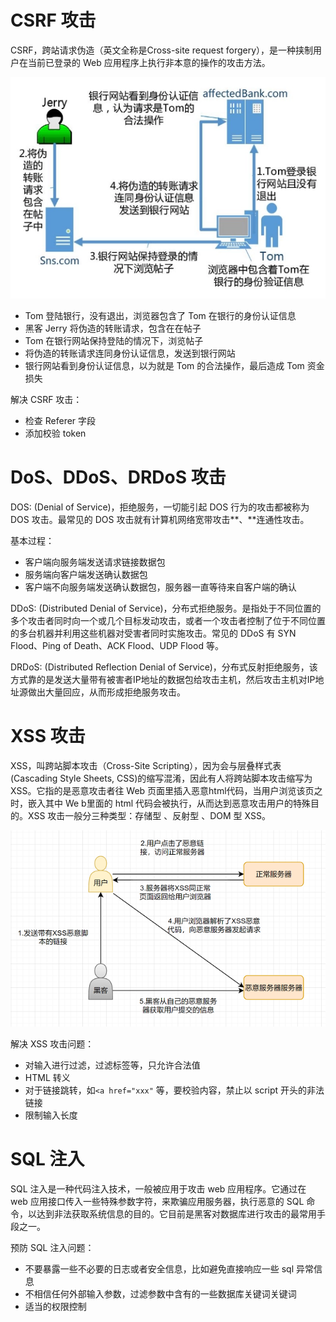 # CSRF 攻击

CSRF，跨站请求伪造（英文全称是Cross-site request forgery），是一种挟制用户在当前已登录的 Web 应用程序上执行非本意的操作的攻击方法。

![](./img/csrf.png)

- Tom 登陆银行，没有退出，浏览器包含了 Tom 在银行的身份认证信息
- 黑客 Jerry 将伪造的转账请求，包含在在帖子
- Tom 在银行网站保持登陆的情况下，浏览帖子
- 将伪造的转账请求连同身份认证信息，发送到银行网站
- 银行网站看到身份认证信息，以为就是 Tom 的合法操作，最后造成 Tom 资金损失

解决 CSRF 攻击：

- 检查 Referer 字段
- 添加校验 token

# DoS、DDoS、DRDoS 攻击

DOS: (Denial of Service)，拒绝服务，一切能引起 DOS 行为的攻击都被称为 DOS 攻击。最常见的 DOS 攻击就有计算机网络宽带攻击**、**连通性攻击。

基本过程：

- 客户端向服务端发送请求链接数据包
- 服务端向客户端发送确认数据包
- 客户端不向服务端发送确认数据包，服务器一直等待来自客户端的确认

DDoS: (Distributed Denial of Service)，分布式拒绝服务。是指处于不同位置的多个攻击者同时向一个或几个目标发动攻击，或者一个攻击者控制了位于不同位置的多台机器并利用这些机器对受害者同时实施攻击。常见的 DDoS 有 SYN Flood、Ping of Death、ACK Flood、UDP Flood 等。

DRDoS: (Distributed Reflection Denial of Service)，分布式反射拒绝服务，该方式靠的是发送大量带有被害者IP地址的数据包给攻击主机，然后攻击主机对IP地址源做出大量回应，从而形成拒绝服务攻击。

# XSS 攻击

XSS，叫跨站脚本攻击（Cross-Site Scripting），因为会与层叠样式表(Cascading Style Sheets, CSS)的缩写混淆，因此有人将跨站脚本攻击缩写为 XSS。它指的是恶意攻击者往 Web 页面里插入恶意html代码，当用户浏览该页之时，嵌入其中 We b里面的 html 代码会被执行，从而达到恶意攻击用户的特殊目的。XSS 攻击一般分三种类型：存储型 、反射型 、DOM 型 XSS。

![](./img/XSS_reflex.png)

解决 XSS 攻击问题：

- 对输入进行过滤，过滤标签等，只允许合法值
- HTML 转义
- 对于链接跳转，如`<a href="xxx"` 等，要校验内容，禁止以 script 开头的非法链接
- 限制输入长度

# SQL 注入

SQL 注入是一种代码注入技术，一般被应用于攻击 web 应用程序。它通过在 web 应用接口传入一些特殊参数字符，来欺骗应用服务器，执行恶意的 SQL 命令，以达到非法获取系统信息的目的。它目前是黑客对数据库进行攻击的最常用手段之一。

预防 SQL 注入问题：

- 不要暴露一些不必要的日志或者安全信息，比如避免直接响应一些 sql 异常信息
- 不相信任何外部输入参数，过滤参数中含有的一些数据库关键词关键词
- 适当的权限控制